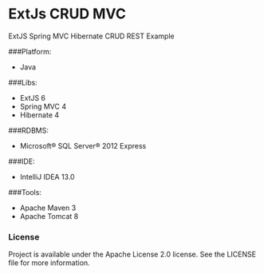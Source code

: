 # ExtJs CRUD MVC
ExtJS Spring MVC Hibernate CRUD REST Example

###Platform:
* Java

###Libs:
* ExtJS 6
* Spring MVC 4
* Hibernate 4

###RDBMS:
* Microsoft® SQL Server® 2012 Express

###IDE:
* IntelliJ IDEA 13.0

###Tools:
* Apache Maven 3
* Apache Tomcat 8

### License
Project is available under the Apache License 2.0 license. See the LICENSE file for more information.
